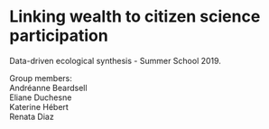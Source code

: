# Linking wealth to citizen science participation
Data-driven ecological synthesis - Summer School 2019. 

Group members: <br>
Andréanne Beardsell <br>
Eliane Duchesne<br>
Katerine Hébert<br>
Renata Diaz<br>
